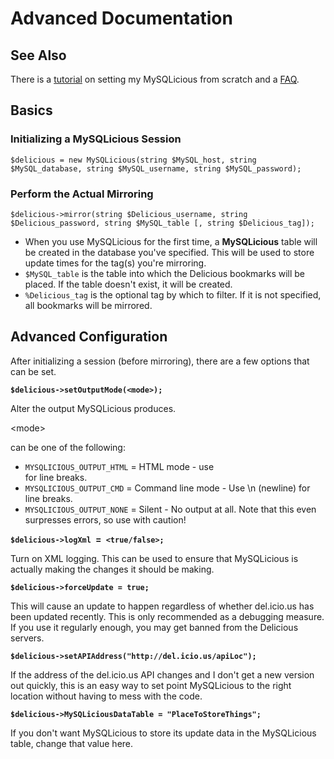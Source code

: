 # Advanced Documentation #

## See Also ##
There is a [tutorial](Tutorial.md) on setting my MySQLicious from scratch and a [FAQ](FaqTroubleshooting.md).

## Basics ##
### Initializing a MySQLicious Session ###
`$delicious = new MySQLicious(string $MySQL_host, string $MySQL_database, string $MySQL_username, string $MySQL_password);`
### Perform the Actual Mirroring ###
`$delicious->mirror(string $Delicious_username, string $Delicious_password, string $MySQL_table [, string $Delicious_tag]);`

  * When you use MySQLicious for the first time, a **MySQLicious** table will be created in the database you've specified. This will be used to store update times for the tag(s) you're mirroring.
  * `$MySQL_table` is the table into which the Delicious bookmarks will be placed. If the table doesn't exist, it will be created.
  * `%Delicious_tag` is the optional tag by which to filter. If it is not specified, all bookmarks will be mirrored.

## Advanced Configuration ##
After initializing a session (before mirroring), there are a few options that can be set.

**`$delicious->setOutputMode(<mode>);`**

Alter the output MySQLicious produces. 

&lt;mode&gt;

 can be one of the following:
  * `MYSQLICIOUS_OUTPUT_HTML` = HTML mode - use <br /> for line breaks.
  * `MYSQLICIOUS_OUTPUT_CMD` = Command line mode - Use \n (newline) for line breaks.
  * `MYSQLICIOUS_OUTPUT_NONE` = Silent - No output at all. Note that this even surpresses errors, so use with caution!

**`$delicious->logXml `=` <true/false>;`**

Turn on XML logging. This can be used to ensure that MySQLicious is actually making the changes it should be making.

**`$delicious->forceUpdate = true;`**

This will cause an update to happen regardless of whether del.icio.us has been updated recently. This is only recommended as a debugging measure. If you use it regularly enough, you may get banned from the Delicious servers.

**`$delicious->setAPIAddress("http://del.icio.us/apiLoc");`**

If the address of the del.icio.us API changes and I don't get a new version out quickly, this is an easy way to set point MySQLicious to the right location without having to mess with the code.

**`$delicious->MySQLiciousDataTable = "PlaceToStoreThings";`**

If you don't want MySQLicious to store its update data in the MySQLicious table, change that value here.